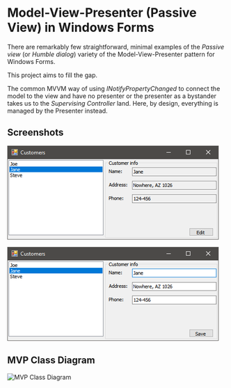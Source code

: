 # Model-View-Presenter (Passive View) in Windows Forms

There are remarkably few straightforward, minimal examples of the _Passive view_ (or _Humble dialog_) variety of the Model-View-Presenter pattern for Windows Forms.

This project aims to fill the gap.

The common MVVM way of using _INotifyPropertyChanged_ to connect the model to the view and have no presenter or the presenter as a bystander takes us to the _Supervising Controller_ land. Here, by design, everything is managed by the Presenter instead.

## Screenshots

![Screenshot in Normal Mode](Screenshot.png "Screenshot in Normal Mode")

![Screenshot in Edit Mode](ScreenshotEditMode.png "Screenshot in Edit Mode")

## MVP Class Diagram

![MVP Class Diagram](MVPOverviewClassDiagram.png "MVP Class Diagram")

